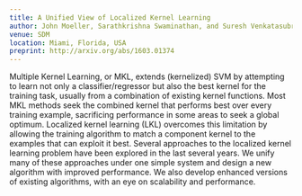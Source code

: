 ```yaml
---
title: A Unified View of Localized Kernel Learning
author: John Moeller, Sarathkrishna Swaminathan, and Suresh Venkatasubramanian
venue: SDM
location: Miami, Florida, USA
preprint: http://arxiv.org/abs/1603.01374
---
```


Multiple Kernel Learning, or MKL, extends (kernelized) SVM by attempting to learn not only a classifier/regressor but also the best kernel for the training task, usually from a combination of existing kernel functions.
Most MKL methods seek the combined kernel that performs best over every training example, sacrificing performance in some areas to seek a global optimum.
Localized kernel learning (LKL) overcomes this limitation by allowing the training algorithm to match a component kernel to the examples that can exploit it best.
Several approaches to the localized kernel learning problem have been explored in the last several years.
We unify many of these approaches under one simple system and design a new algorithm with improved performance.
We also develop enhanced versions of existing algorithms, with an eye on scalability and performance.

